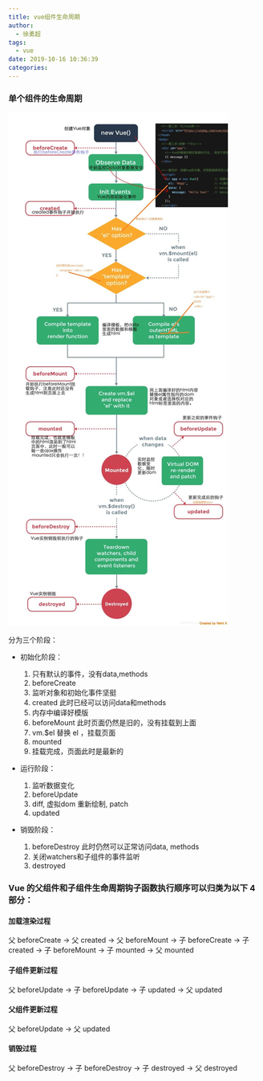 ```yaml
---
title: vue组件生命周期
author:
  - 徐勇超
tags:
  - vue
date: 2019-10-16 10:36:39
categories:
---
```


### 单个组件的生命周期

![lifecycle](vue组件生命周期/lifecycle.png)

分为三个阶段：

* 初始化阶段：
    1. 只有默认的事件，没有data,methods
    2. beforeCreate
    3. 监听对象和初始化事件坚挺
    4. created 此时已经可以访问data和methods
    5. 内存中编译好模版
    6. beforeMount 此时页面仍然是旧的，没有挂载到上面
    7. vm.$el 替换 el ，挂载页面
    8. mounted
    9. 挂载完成，页面此时是最新的
    
* 运行阶段：
    1.  监听数据变化
    2.  beforeUpdate
    3.  diff, 虚拟dom 重新绘制, patch
    4.  updated
* 销毁阶段：
    1. beforeDestroy 此时仍然可以正常访问data, methods
    2. 关闭watchers和子组件的事件监听
    3. destroyed

### Vue 的父组件和子组件生命周期钩子函数执行顺序可以归类为以下 4 部分：
#### 加载渲染过程
父 beforeCreate -> 父 created -> 父 beforeMount -> 子 beforeCreate -> 子 created -> 子 beforeMount -> 子 mounted -> 父 mounted
#### 子组件更新过程
父 beforeUpdate -> 子 beforeUpdate -> 子 updated -> 父 updated
#### 父组件更新过程
父 beforeUpdate -> 父 updated
#### 销毁过程
父 beforeDestroy -> 子 beforeDestroy -> 子 destroyed -> 父 destroyed
